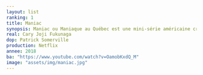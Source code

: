 ```yaml
---
layout: list
ranking: 1
title: Maniac
synopsis: Maniac ou Maniaque au Québec est une mini-série américaine créée par Patrick Somerville et réalisée par Cary Joji Fukunaga. Elle a été diffusée le 21 septembre 2018 sur Netflix. Elle s'inspire de la série norvégienne du même nom créée par Espen PA Lervaag, Håakon Bast Mossige, Kjetil Indregard et Ole Marius Araldsen.
real: Cary Joji Fukunaga
dop: Patrick Somerville
production: Netflix
annee: 2018
ba: "https://www.youtube.com/watch?v=OamobKxdQ_M"
image: "assets/img/maniac.jpg"
---
```

